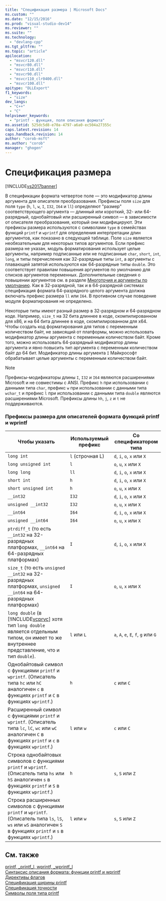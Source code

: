 ```yaml
---
title: "Спецификация размера | Microsoft Docs"
ms.custom: ""
ms.date: "12/15/2016"
ms.prod: "visual-studio-dev14"
ms.reviewer: ""
ms.suite: ""
ms.technology: 
  - "devlang-cpp"
ms.tgt_pltfrm: ""
ms.topic: "article"
apilocation: 
  - "msvcr120.dll"
  - "msvcr80.dll"
  - "msvcr110.dll"
  - "msvcr90.dll"
  - "msvcr110_clr0400.dll"
  - "msvcr100.dll"
apitype: "DLLExport"
f1_keywords: 
  - "size"
dev_langs: 
  - "C++"
  - "C"
helpviewer_keywords: 
  - "printf - функция, поля описания формата"
ms.assetid: 525dc5d8-e70a-4797-a6a0-ec504a27355c
caps.latest.revision: 14
caps.handback.revision: 14
author: "corob-msft"
ms.author: "corob"
manager: "ghogen"
---
```

# Спецификация размера
[!INCLUDE[vs2017banner](../assembler/inline/includes/vs2017banner.md)]

В спецификации формата четвертое поле — это модификатор длины аргумента для описателя преобразования.  Префиксы поля `size` для поля `type` \(`h`, `l`, `w`, `I`, `I32`, `I64` и `ll`\) определяют "размер" соответствующего аргумента — длинный или короткий, 32\- или 64\-разрядный, однобайтовый или расширенный символ — в зависимости от описателя преобразования, который они модифицируют.  Эти префиксы размера используются с символами `type` в семействах функций `printf` и `wprintf` для определения интерпретации длин аргументов, как показано в следующей таблице.  Поле `size` является необязательным для некоторых типов аргументов.  Если префикс размера не указан, модуль форматирования использует целые аргументы, например подписанные или не подписанные `char`, `short`, `int`, `long`, и типы перечисления как 32\-разрядные типы `int`, а аргументы с плавающей запятой используются как 64\-разрядные типы `double`.  Это соответствует правилам повышения аргументов по умолчанию для списков аргументов переменных.  Дополнительные сведения о повышении аргументов см. в разделе [Многоточия и аргументы по умолчанию](../misc/ellipses-and-default-arguments.md).  Как в 32\-разрядной, так и в 64\-разрядной системах спецификация формата 64\-разрядного целого аргумента должна включать префикс размера `ll` или `I64`.  В противном случае поведение модуля форматирования не определено.  
  
 Некоторые типы имеют разный размер в 32\-разрядном и 64\-разрядном коде.  Например, `size_t` на 32 бита длиннее в коде, скомпилированном для x86, и на 64 бита длиннее в коде, скомпилированном для x64.  Чтобы создать код форматирования для типов с переменным количеством байт, не зависящий от платформы, можно использовать модификатор длины аргумента с переменным количеством байт.  Кроме того, можно использовать 64\-разрядный модификатор длины аргумента и явно повысить тип аргумента с переменным количеством байт до 64 бит.  Модификатор длины аргумента `I` Майкрософт обрабатывает целые аргументы с переменным количеством байт.  
  
> [!NOTE]
>  Префиксы\-модификаторы длины `I`, `I32` и `I64` являются расширениями Microsoft и не совместимы с ANSI.  Префикс `h` при использовании с данными типа `char`, префикс `w` при использовании с данными типа `wchar_t` и префикс `l` при использовании с данными типа `double` являются расширениями Microsoft.  Префиксы длины `hh`, `j`, `z` и `t` не поддерживаются.  
  
### Префиксы размера для описателей формата функций printf и wprintf  
  
|Чтобы указать|Используемый префикс|Со спецификатором типа|  
|-------------------|--------------------------|----------------------------|  
|`long int`|`l` \(строчная L\)|`d`, `i`, `o`, `x` или `X`|  
|`long unsigned int`|`l`|`o`, `u`, `x` или `X`|  
|`long long`|`ll`|`d`, `i`, `o`, `x` или `X`|  
|`short int`|`h`|`d`, `i`, `o`, `x` или `X`|  
|`short unsigned int`|`h`|`o`, `u`, `x` или `X`|  
|`__int32`|`I32`|`d`, `i`, `o`, `x` или `X`|  
|`unsigned __int32`|`I32`|`o`, `u`, `x` или `X`|  
|`__int64`|`I64`|`d`, `i`, `o`, `x` или `X`|  
|`unsigned __int64`|`I64`|`o`, `u`, `x` или `X`|  
|`ptrdiff_t` \(то есть `__int32` на 32\-разрядных платформах, `__int64` на 64\-разрядных платформах\)|`I`|`d`, `i`, `o`, `x` или `X`|  
|`size_t` \(то есть `unsigned __int32` на 32\-разрядных платформах, `unsigned __int64` на 64\-разрядных платформах\)|`I`|`o`, `u`, `x` или `X`|  
|`long double` \(в [!INCLUDE[vcprvc](../build/includes/vcprvc_md.md)] хотя тип `long double` является отдельным типом, он имеет то же внутреннее представление, что и тип `double`\).|`l` или `L`|`a`, `A`, `e`, `E`, `f`, `g` или `G`|  
|Однобайтовый символ с функциями `printf` и `wprintf`.  \(Описатель типа `hc` или `hC` аналогичен `c` в функциях `printf` и `C` в функциях `wprintf`.\)|`h`|`c` или `C`|  
|Расширенный символ с функциями `printf` и `wprintf`.  \(Описатель типа `lc`, `lC`, `wc` или `wC` аналогичен `C` в функциях `printf` и `c` в функциях `wprintf`.\)|`l` или `w`|`c` или `C`|  
|Строка однобайтовых символов с функциями `printf` и `wprintf`.  \(Описатель типа `hs` или `hS` аналогичен `s` в функциях `printf` и `S` в функциях `wprintf`.\)|`h`|`s`, `S` или `Z`|  
|Строка расширенных символов с функциями `printf` и `wprintf`.  \(Описатель типа `ls`, `lS`, `ws` или `wS` аналогичен `S` в функциях `printf` и `s` в функциях `wprintf`.\)|`l` или `w`|`s`, `S` или `Z`|  
  
## См. также  
 [printf, \_printf\_l, wprintf, \_wprintf\_l](../c-runtime-library/reference/printf-printf-l-wprintf-wprintf-l.md)   
 [Синтаксис описания формата: функции printf и wprintf](../Topic/Format%20Specification%20Syntax:%20printf%20and%20wprintf%20Functions.md)   
 [Директивы флагов](../Topic/Flag%20Directives.md)   
 [Спецификация ширины printf](../c-runtime-library/printf-width-specification.md)   
 [Спецификация точности](../c-runtime-library/precision-specification.md)   
 [Символы поля типа printf](../c-runtime-library/printf-type-field-characters.md)
